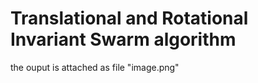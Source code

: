 # Translational and Rotational Invariant Swarm algorithm

the ouput is attached as file "image.png"
